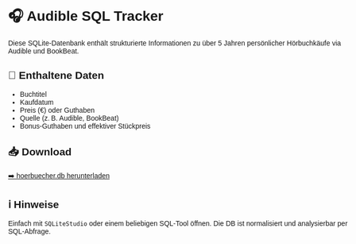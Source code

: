 <!DOCTYPE html>
<html lang="de">
<head>
  <meta charset="UTF-8">
  <title>Audible SQL Tracker</title>
</head>
<body style="font-family:sans-serif; padding:2rem; max-width:700px; margin:auto;">
  <h1>🎧 Audible SQL Tracker</h1>
  <p>Diese SQLite-Datenbank enthält strukturierte Informationen zu über 5 Jahren persönlicher Hörbuchkäufe via Audible und BookBeat.</p>

  <h2>📂 Enthaltene Daten</h2>
  <ul>
    <li>Buchtitel</li>
    <li>Kaufdatum</li>
    <li>Preis (€) oder Guthaben</li>
    <li>Quelle (z. B. Audible, BookBeat)</li>
    <li>Bonus-Guthaben und effektiver Stückpreis</li>
  </ul>

  <h2>📥 Download</h2>
<a href="https://github.com/Relis-lol/audible-sql-tracker/raw/main/hoerbuecher.db" download>
  ➡️ hoerbuecher.db herunterladen
</a>

  <h2>ℹ️ Hinweise</h2>
  <p>Einfach mit <code>SQLiteStudio</code> oder einem beliebigen SQL-Tool öffnen. Die DB ist normalisiert und analysierbar per SQL-Abfrage.</p>
</body>
</html>
